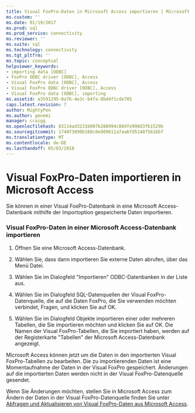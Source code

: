 ```yaml
---
title: Visual FoxPro-Daten in Microsoft Access importieren | Microsoft Docs
ms.custom: ''
ms.date: 01/19/2017
ms.prod: sql
ms.prod_service: connectivity
ms.reviewer: ''
ms.suite: sql
ms.technology: connectivity
ms.tgt_pltfrm: ''
ms.topic: conceptual
helpviewer_keywords:
- importing data [ODBC]
- FoxPro ODBC driver [ODBC], Access
- Visual FoxPro data [ODBC], Access
- Visual FoxPro ODBC driver [ODBC], Access
- Visual FoxPro data [ODBC], importing
ms.assetid: a3591295-0a76-4e3c-b4fa-8bd4f1cde705
caps.latest.revision: 7
author: MightyPen
ms.author: genemi
manager: craigg
ms.openlocfilehash: 83114ad3231b007b288994c884fe998d3fb1529b
ms.sourcegitcommit: 1740f3090b168c0e809611a7aa6fd514075616bf
ms.translationtype: MT
ms.contentlocale: de-DE
ms.lasthandoff: 05/03/2018
---
```

# <a name="importing-visual-foxpro-data-into-microsoft-access"></a>Visual FoxPro-Daten importieren in Microsoft Access
Sie können in einer Visual FoxPro-Datenbank in eine Microsoft Access-Datenbank mithilfe der Importoption gespeicherte Daten importieren.  
  
### <a name="to-import-visual-foxpro-data-into-a-microsoft-access-database"></a>Visual FoxPro-Daten in einer Microsoft Access-Datenbank importieren  
  
1.  Öffnen Sie eine Microsoft Access-Datenbank.  
  
2.  Wählen Sie, dass dann importieren Sie externe Daten abrufen, über das Menü Datei.  
  
3.  Wählen Sie im Dialogfeld "Importieren" ODBC-Datenbanken in der Liste aus.  
  
4.  Wählen Sie im Dialogfeld SQL-Datenquellen der Visual FoxPro-Datenquelle, die auf die Daten FoxPro, die Sie verwenden möchten verbindet, Fragen, und klicken Sie auf OK.  
  
5.  Wählen Sie im Dialogfeld Objekte importieren einer oder mehreren Tabellen, die Sie importieren möchten und klicken Sie auf OK. Die Namen der Visual FoxPro-Tabellen, die Sie importiert haben, werden auf der Registerkarte "Tabellen" der Microsoft Access-Datenbank angezeigt.  
  
 Microsoft Access können jetzt um die Daten in den importierten Visual FoxPro-Tabellen zu bearbeiten. Die zu importierenden Daten ist eine Momentaufnahme der Daten in der Visual FoxPro gespeichert. Änderungen auf die importierten Daten werden nicht in der Visual FoxPro-Datenquelle gesendet.  
  
 Wenn Sie Änderungen möchten, stellen Sie in Microsoft Access zum Ändern der Daten in der Visual FoxPro-Datenquelle finden Sie unter [Abfragen und Aktualisieren von Visual FoxPro-Daten aus Microsoft Access](../../odbc/microsoft/querying-and-updating-visual-foxpro-data-from-microsoft-access.md).
